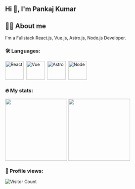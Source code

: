 ## Hi :wave:, I'm Pankaj Kumar

## :man_technologist: About me
I'm a Fullstack React.js, Vue.js, Astro.js, Node.js Developer. 

### :hammer_and_wrench: Languages:
<div>
  <img src="https://cdn.jsdelivr.net/gh/devicons/devicon@latest/icons/react/react-original.svg" title="React.js" alt="React" width="60" height="60"/>&nbsp;
  <img src="https://cdn.jsdelivr.net/gh/devicons/devicon@latest/icons/vuejs/vuejs-original.svg" title="Vue.js" alt="Vue" width="60" height="60"/>&nbsp;
  <img src="https://cdn.jsdelivr.net/gh/devicons/devicon@latest/icons/astro/astro-original.svg" title="Astro.js" alt="Astro" width="60" height="60"/>&nbsp;
  <img src="https://cdn.jsdelivr.net/gh/devicons/devicon@latest/icons/nodejs/nodejs-original.svg" title="Node.js" alt="Node" width="60" height="60"/>&nbsp;
</div>

### :fire: My stats:
<div>
  <img height=200 align="center" src="https://github-readme-stats.vercel.app/api?username=pedropankaj" />
  <img height=200 align="center" src="https://github-readme-stats.vercel.app/api/top-langs?username=pedropankaj&layout=compact&langs_count=8&card_width=300" />
</div>

### :bust_in_silhouette: Profile views:
![Visitor Count](https://komarev.com/ghpvc/?username=pedropankaj&color=blue)
